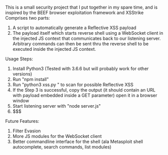 This is a small security project that I put together in my spare time, and is inspired by the BEEF browser exploitation framework and XSStrike 
Comprises two parts: 
1) A script to automatically generate a Reflective XSS payload
2) The payload itself which starts reverse shell using a WebSocket client in the injected JS context that communicates back to our listening server. Arbitrary commands can then be sent thru the reverse shell to be executed inside the injected JS context. 

Usage Steps:
1. Install Python3 (Tested with 3.6.6 but will probably work for other versions)
2. Run "npm install"
3. Run "python3 xss.py <website>" to scan for possible Reflective XSS 
4. If the Step 3 is successful, copy the output (it should contain an URL with payload embedded inside a GET parameter) open it in a browser window
5. Start listening server with "node server.js"
6. $$$

Future Features:
1. Filter Evasion
2. More JS modules for the WebSocket client
3. Better commandline interface for the shell (ala Metasploit shell autocomplete, search commands, list modules)


